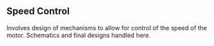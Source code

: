 ## Speed Control

Involves design of mechanisms to allow for control of the speed of the motor.
Schematics and final designs handled here.